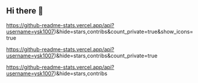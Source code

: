 ## Hi there 👋

https://github-readme-stats.vercel.app/api?username=ysk1007)&hide=stars,contribs&count_private=true&show_icons=true

https://github-readme-stats.vercel.app/api?username=ysk1007)&hide=stars,contribs&count_private=true

https://github-readme-stats.vercel.app/api?username=ysk1007)&hide=stars,contribs
